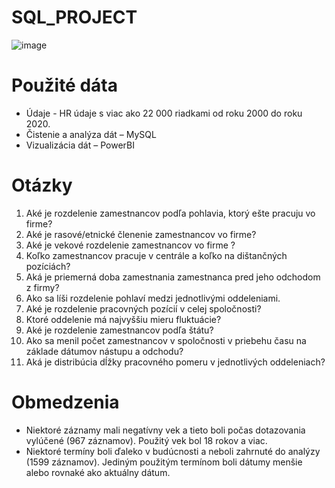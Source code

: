 # SQL_PROJECT

![image](https://github.com/user-attachments/assets/9b3fbf97-ec7e-4c2e-b2f2-9b924b9fbc1a)



# Použité dáta 
- Údaje - HR údaje s viac ako 22 000 riadkami od roku 2000 do roku 2020.
- Čistenie a analýza dát – MySQL 
- Vizualizácia dát – PowerBI

# Otázky
  1) Aké je rozdelenie zamestnancov podľa pohlavia, ktorý ešte pracuju vo firme?
  2) Aké je rasové/etnické členenie zamestnancov vo firme?
  3) Aké je vekové rozdelenie zamestnancov vo firme ?
  4) Koľko zamestnancov pracuje v centrále a koľko na dištančných pozíciách?
  5) Aká je priemerná doba zamestnania zamestnanca pred jeho odchodom z firmy?
  6) Ako sa líši rozdelenie pohlaví medzi jednotlivými oddeleniami.
  7) Aké je rozdelenie pracovných pozícií v celej spoločnosti?
  8) Ktoré oddelenie má najvyššiu mieru fluktuácie?
  9) Aké je rozdelenie zamestnancov podľa štátu?
  10) Ako sa menil počet zamestnancov v spoločnosti v priebehu času na základe dátumov nástupu a odchodu?
  11) Aká je distribúcia dĺžky pracovného pomeru v jednotlivých oddeleniach?

# Obmedzenia
- Niektoré záznamy mali negatívny vek a tieto boli počas dotazovania vylúčené (967 záznamov). Použitý vek bol 18 rokov a viac.
- Niektoré termíny boli ďaleko v budúcnosti a neboli zahrnuté do analýzy (1599 záznamov). Jediným použitým termínom boli dátumy menšie alebo rovnaké ako aktuálny dátum.

        

